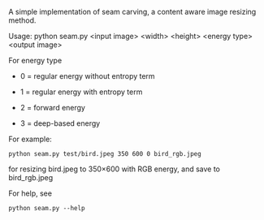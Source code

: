 A simple implementation of seam carving, a content aware image resizing method.

Usage: python seam.py \<input image\> \<width\> \<height\> \<energy type\> \<output image\>
  
For energy type  

* 0 = regular energy without entropy term  

* 1 = regular energy with entropy term  

* 2 = forward energy  

* 3 = deep-based energy
  
For example:
<pre><code>python seam.py test/bird.jpeg 350 600 0 bird_rgb.jpeg
</code></pre>
for resizing bird.jpeg to 350×600 with RGB energy, and save to bird_rgb.jpeg

For help, see 
<pre><code>python seam.py --help
</code></pre>


